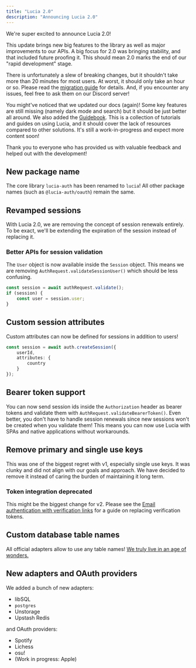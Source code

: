 ```yaml
---
title: "Lucia 2.0"
description: "Announcing Lucia 2.0"
---
```


We're super excited to announce Lucia 2.0!

This update brings new big features to the library as well as major improvements to our APIs. A big focus for 2.0 was bringing stability, and that included future proofing it. This should mean 2.0 marks the end of our "rapid development" stage.

There is unfortunately a slew of breaking changes, but it shouldn't take more than 20 minutes for most users. At worst, it should only take an hour or so. Please read the [migration guide]() for details. And, if you encounter any issues, feel free to ask them on our Discord server!

You might've noticed that we updated our docs (again)! Some key features are still missing (namely dark mode and search) but it should be just better all around. We also added the [Guidebook](/guidebook). This is a collection of tutorials and guides on using Lucia, and it should cover the lack of resources compared to other solutions. It's still a work-in-progress and expect more content soon!

Thank you to everyone who has provided us with valuable feedback and helped out with the development!

## New package name

The core library `lucia-auth` has been renamed to `lucia`! All other package names (such as `@lucia-auth/oauth`) remain the same.

## Revamped sessions

With Lucia 2.0, we are removing the concept of session renewals entirely. To be exact, we'll be extending the expiration of the session instead of replacing it.

### Better APIs for session validation

The `User` object is now available inside the `Session` object. This means we are removing `AuthRequest.validateSessionUser()` which should be less confusing.

```ts
const session = await authRequest.validate();
if (session) {
	const user = session.user;
}
```

## Custom session attributes

Custom attributes can now be defined for sessions in addition to users!

```ts
const session = await auth.createSession({
	userId,
	attributes: {
		country
	}
});
```

## Bearer token support

You can now send session ids inside the `Authorization` header as bearer tokens and validate them with `AuthRequest.validateBearerToken()`. Even better, you don't have to handle session renewals since new sessions won't be created when you validate them! This means you can now use Lucia with SPAs and native applications without workarounds.

## Remove primary and single use keys

This was one of the biggest regret with v1, especially single use keys. It was clunky and did not align with our goals and approach. We have decided to remove it instead of caring the burden of maintaining it long term.

### Token integration deprecated

This might be the biggest change for v2. Please see the [Email authentication with verification links](/guidebook/sign-in-with-email-and-password) for a guide on replacing verification tokens.

## Custom database table names

All official adapters allow to use any table names! [We truly live in an age of wonders.](https://www.youtube.com/live/GYkq9Rgoj8E?feature=share&t=2331)

## New adapters and OAuth providers

We added a bunch of new adapters:

- libSQL
- `postgres`
- Unstorage
- Upstash Redis

and OAuth providers:

- Spotify
- Lichess
- osu!
- (Work in progress: Apple)